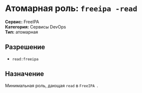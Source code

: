 # Атомарная роль: `freeipa -read`

**Сервис:** FreeIPA   
**Категория:** Сервисы DevOps  
**Тип:** атомарная

## Разрешение
- `read:freeipa `

## Назначение
Минимальная роль, дающая `read` в `FreeIPA `.
